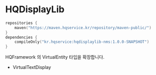 # HQDisplayLib

```kotlin
repositories {
    maven("https://maven.hqservice.kr/repository/maven-public/")
}
dependencies {
    compileOnly("kr.hqservice:hqdisplaylib-nms:1.0.0-SNAPSHOT")
}
```

HQFramework 의 VirtualEntity 타입을 확장합니다.

 - VirtualTextDisplay
